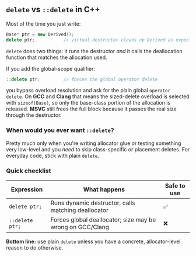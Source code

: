 ## `delete` vs `::delete` in C++

Most of the time you just write:

```cpp
Base* ptr = new Derived();
delete ptr;           // virtual destructor cleans up Derived as expected
```

`delete` does two things: it runs the destructor _and_ it calls the deallocation function that matches the allocation used.

If you add the global-scope qualifier:

```cpp
::delete ptr;         // forces the global operator delete
```

you bypass overload resolution and ask for the plain global `operator delete`. On **GCC** and **Clang** that means the sized-delete overload is selected with `sizeof(Base)`, so only the base-class portion of the allocation is released. **MSVC** still frees the full block because it passes the real size through the destructor.

### When would you ever want `::delete`?

Pretty much only when you're writing allocator glue or testing something very low-level and you _need_ to skip class-specific or placement deletes. For everyday code, stick with plain `delete`.

### Quick checklist

|Expression|What happens|Safe to use|
|---|---|---|
|`delete ptr;`|Runs dynamic destructor, calls matching deallocator|✅|
|`::delete ptr;`|Forces global deallocator; size may be wrong on GCC/Clang|❌|

**Bottom line:** use plain `delete` unless you have a concrete, allocator-level reason to do otherwise.